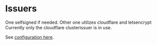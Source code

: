 # Issuers

One selfsigned if needed. Other one utilizes cloudflare and letsencrypt
Currently only the cloudflare clusterissuer is in use.

See [configuration here](https://cert-manager.io/docs/configuration/acme/dns01/cloudflare/).
